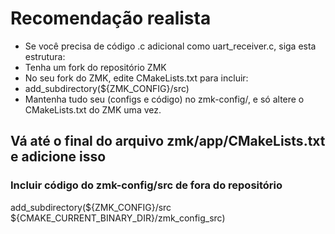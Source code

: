 # Recomendação realista
- Se você precisa de código .c adicional como uart_receiver.c, siga esta estrutura:
- Tenha um fork do repositório ZMK
- No seu fork do ZMK, edite CMakeLists.txt para incluir:
- add_subdirectory(${ZMK_CONFIG}/src)
- Mantenha tudo seu (configs e código) no zmk-config/, e só altere o CMakeLists.txt do ZMK uma vez.

## Vá até o final do arquivo zmk/app/CMakeLists.txt e adicione isso 
### Incluir código do zmk-config/src de fora do repositório
add_subdirectory(${ZMK_CONFIG}/src ${CMAKE_CURRENT_BINARY_DIR}/zmk_config_src)
